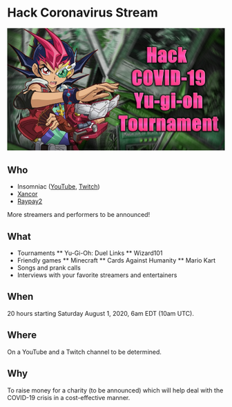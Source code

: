 # Hack Coronavirus Stream

![Hack Coronavirus Stream](images/banner.png)

## Who

* Insomniac ([YouTube](https://www.youtube.com/channel/UCD2RIZRaVkYQ_uSRnP-oPYg), [Twitch](https://www.twitch.tv/synxyboii))
* [Xancor](https://www.youtube.com/channel/UCxfb6N92LrYergf2ubfQV1g)
* [Raypay2](https://www.periscope.tv/raypay2/1nAKEdZePWZxL)

More streamers and performers to be announced!

## What

* Tournaments
** Yu-Gi-Oh: Duel Links
** Wizard101
* Friendly games
** Minecraft
** Cards Against Humanity
** Mario Kart
* Songs and prank calls
* Interviews with your favorite streamers and entertainers

## When

20 hours starting Saturday August 1, 2020, 6am EDT (10am UTC).

## Where

On a YouTube and a Twitch channel to be determined.

## Why

To raise money for a charity (to be announced) which will help deal with the COVID-19 crisis in a
cost-effective manner.
